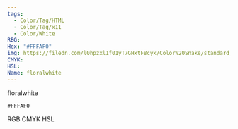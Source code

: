 ```yaml
---
tags:
  - Color/Tag/HTML
  - Color/Tag/x11
  - Color/White
RBG: 
Hex: "#FFFAF0"
img: https://filedn.com/l0hpzxl1f01yT7GHxtF8cyk/Color%20Snake/standard_csv_to_svg/FFFAF0.svg
CMYK: 
HSL: 
Name: floralwhite
---
```

floralwhite
```palette
#FFFAF0
```
RGB
CMYK
HSL